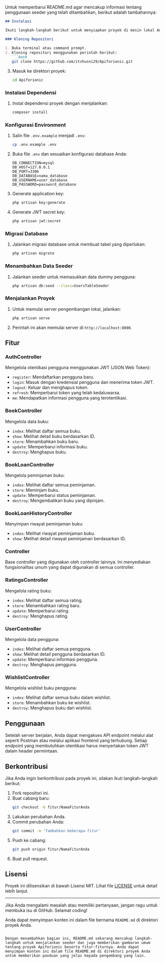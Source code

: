 Untuk memperbarui README.md agar mencakup informasi tentang penggunaan seeder yang telah ditambahkan, berikut adalah tambahannya:

```markdown
## Instalasi

Ikuti langkah-langkah berikut untuk menyiapkan proyek di mesin lokal Anda.

### Kloning Repositori

1. Buka terminal atau command prompt.
2. Kloning repositori menggunakan perintah berikut:
   ```bash
   git clone https://github.com/itshusni29/Apiforionic.git
   ```
3. Masuk ke direktori proyek:
   ```bash
   cd Apiforionic
   ```

### Instalasi Dependensi

1. Instal dependensi proyek dengan menjalankan:
   ```bash
   composer install
   ```

### Konfigurasi Environment

1. Salin file `.env.example` menjadi `.env`:
   ```bash
   cp .env.example .env
   ```
2. Buka file `.env` dan sesuaikan konfigurasi database Anda:
   ```env
   DB_CONNECTION=mysql
   DB_HOST=127.0.0.1
   DB_PORT=3306
   DB_DATABASE=nama_database
   DB_USERNAME=user_database
   DB_PASSWORD=password_database
   ```
3. Generate application key:
   ```bash
   php artisan key:generate
   ```
4. Generate JWT secret key:
   ```bash
   php artisan jwt:secret
   ```

### Migrasi Database

1. Jalankan migrasi database untuk membuat tabel yang diperlukan:
   ```bash
   php artisan migrate
   ```

### Menambahkan Data Seeder

1. Jalankan seeder untuk memasukkan data dummy pengguna:
   ```bash
   php artisan db:seed --class=UsersTableSeeder
   ```

### Menjalankan Proyek

1. Untuk memulai server pengembangan lokal, jalankan:
   ```bash
   php artisan serve
   ```
2. Perintah ini akan memulai server di `http://localhost:8000`.

## Fitur

### AuthController

Mengelola otentikasi pengguna menggunakan JWT (JSON Web Token):
- `register`: Mendaftarkan pengguna baru.
- `login`: Masuk dengan kredensial pengguna dan menerima token JWT.
- `logout`: Keluar dan menghapus token.
- `refresh`: Memperbarui token yang telah kedaluwarsa.
- `me`: Mendapatkan informasi pengguna yang terotentikasi.

### BookController

Mengelola data buku:
- `index`: Melihat daftar semua buku.
- `show`: Melihat detail buku berdasarkan ID.
- `store`: Menambahkan buku baru.
- `update`: Memperbarui informasi buku.
- `destroy`: Menghapus buku.

### BookLoanController

Mengelola peminjaman buku:
- `index`: Melihat daftar semua peminjaman.
- `store`: Meminjam buku.
- `update`: Memperbarui status peminjaman.
- `destroy`: Mengembalikan buku yang dipinjam.

### BookLoanHistoryController

Menyimpan riwayat peminjaman buku:
- `index`: Melihat riwayat peminjaman buku.
- `show`: Melihat detail riwayat peminjaman berdasarkan ID.

### Controller

Base controller yang digunakan oleh controller lainnya. Ini menyediakan fungsionalitas umum yang dapat digunakan di semua controller.

### RatingsController

Mengelola rating buku:
- `index`: Melihat daftar semua rating.
- `store`: Menambahkan rating baru.
- `update`: Memperbarui rating.
- `destroy`: Menghapus rating.

### UserController

Mengelola data pengguna:
- `index`: Melihat daftar semua pengguna.
- `show`: Melihat detail pengguna berdasarkan ID.
- `update`: Memperbarui informasi pengguna.
- `destroy`: Menghapus pengguna.

### WishlistController

Mengelola wishlist buku pengguna:
- `index`: Melihat daftar semua buku dalam wishlist.
- `store`: Menambahkan buku ke wishlist.
- `destroy`: Menghapus buku dari wishlist.

## Penggunaan

Setelah server berjalan, Anda dapat mengakses API endpoint melalui alat seperti Postman atau melalui aplikasi frontend yang terhubung. Setiap endpoint yang membutuhkan otentikasi harus menyertakan token JWT dalam header permintaan.

## Berkontribusi

Jika Anda ingin berkontribusi pada proyek ini, silakan ikuti langkah-langkah berikut:

1. Fork repositori ini.
2. Buat cabang baru:
   ```bash
   git checkout -b fitur/NamaFiturAnda
   ```
3. Lakukan perubahan Anda.
4. Commit perubahan Anda:
   ```bash
   git commit -m 'Tambahkan beberapa fitur'
   ```
5. Push ke cabang:
   ```bash
   git push origin fitur/NamaFiturAnda
   ```
6. Buat pull request.

## Lisensi

Proyek ini dilisensikan di bawah Lisensi MIT. Lihat file [LICENSE](LICENSE) untuk detail lebih lanjut.

---

Jika Anda mengalami masalah atau memiliki pertanyaan, jangan ragu untuk membuka isu di GitHub. Selamat coding!

Anda dapat menyimpan konten ini dalam file bernama `README.md` di direktori proyek Anda.
```

Dengan menambahkan bagian ini, README.md sekarang mencakup langkah-langkah untuk menjalankan seeder dan juga memberikan gambaran umum tentang proyek Apiforionic beserta fitur-fiturnya. Anda dapat menyimpan konten ini dalam file README.md di direktori proyek Anda untuk memberikan panduan yang jelas kepada pengembang yang lain.